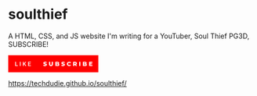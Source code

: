 # soulthief

A HTML, CSS, and JS website I'm writing for a YouTuber, Soul Thief PG3D, SUBSCRIBE!

<svg xmlns="http://www.w3.org/2000/svg" width="184.4" height="35" viewBox="0 0 184.4 35"><rect class="svg__rect" x="0" y="0" width="59.980000000000004" height="35" fill="#FF0000"/><rect class="svg__rect" x="57.980000000000004" y="0" width="126.42" height="35" fill="#FF0000"/><path class="svg__text" d="M19.57 22L14.22 22L14.22 13.47L15.70 13.47L15.70 20.82L19.57 20.82L19.57 22ZM25.26 22L23.79 22L23.79 13.47L25.26 13.47L25.26 22ZM31.56 22L30.07 22L30.07 13.47L31.56 13.47L31.56 17.47L32.38 16.46L34.87 13.47L36.66 13.47L33.49 17.25L36.85 22L35.09 22L32.52 18.31L31.56 19.34L31.56 22ZM46.20 22L40.63 22L40.63 13.47L46.16 13.47L46.16 14.66L42.11 14.66L42.11 17.02L45.61 17.02L45.61 18.19L42.11 18.19L42.11 20.82L46.20 20.82L46.20 22Z" fill="#FFFFFF"/><path class="svg__text" d="M71.58 21.24L71.58 21.24L72.36 19.49Q72.92 19.86 73.67 20.09Q74.41 20.32 75.13 20.32L75.13 20.32Q76.50 20.32 76.50 19.64L76.50 19.64Q76.50 19.28 76.11 19.11Q75.72 18.93 74.86 18.74L74.86 18.74Q73.91 18.53 73.27 18.30Q72.64 18.06 72.18 17.55Q71.73 17.03 71.73 16.16L71.73 16.16Q71.73 15.39 72.15 14.77Q72.57 14.15 73.40 13.79Q74.24 13.43 75.44 13.43L75.44 13.43Q76.27 13.43 77.08 13.62Q77.88 13.80 78.50 14.17L78.50 14.17L77.76 15.93Q76.56 15.28 75.43 15.28L75.43 15.28Q74.72 15.28 74.40 15.49Q74.08 15.70 74.08 16.04L74.08 16.04Q74.08 16.37 74.46 16.54Q74.85 16.71 75.70 16.89L75.70 16.89Q76.66 17.10 77.29 17.33Q77.92 17.56 78.38 18.07Q78.84 18.58 78.84 19.46L78.84 19.46Q78.84 20.21 78.42 20.83Q78.00 21.44 77.16 21.80Q76.32 22.17 75.12 22.17L75.12 22.17Q74.10 22.17 73.14 21.92Q72.18 21.67 71.58 21.24ZM83.35 18.26L83.35 18.26L83.35 13.60L85.73 13.60L85.73 18.19Q85.73 20.20 87.32 20.20L87.32 20.20Q88.90 20.20 88.90 18.19L88.90 18.19L88.90 13.60L91.25 13.60L91.25 18.26Q91.25 20.13 90.21 21.15Q89.17 22.17 87.30 22.17L87.30 22.17Q85.42 22.17 84.38 21.15Q83.35 20.13 83.35 18.26ZM100.87 22L96.33 22L96.33 13.60L100.63 13.60Q102.24 13.60 103.08 14.19Q103.92 14.79 103.92 15.79L103.92 15.79Q103.92 16.39 103.62 16.87Q103.33 17.34 102.79 17.62L102.79 17.62Q103.51 17.87 103.92 18.41Q104.32 18.94 104.32 19.70L104.32 19.70Q104.32 20.80 103.44 21.40Q102.55 22 100.87 22L100.87 22ZM98.69 18.58L98.69 20.28L100.68 20.28Q101.93 20.28 101.93 19.43L101.93 19.43Q101.93 18.58 100.68 18.58L100.68 18.58L98.69 18.58ZM98.69 15.31L98.69 16.94L100.32 16.94Q101.52 16.94 101.52 16.12L101.52 16.12Q101.52 15.31 100.32 15.31L100.32 15.31L98.69 15.31ZM108.45 21.24L108.45 21.24L109.23 19.49Q109.80 19.86 110.54 20.09Q111.29 20.32 112.01 20.32L112.01 20.32Q113.37 20.32 113.38 19.64L113.38 19.64Q113.38 19.28 112.99 19.11Q112.60 18.93 111.73 18.74L111.73 18.74Q110.78 18.53 110.15 18.30Q109.51 18.06 109.06 17.55Q108.60 17.03 108.60 16.16L108.60 16.16Q108.60 15.39 109.02 14.77Q109.44 14.15 110.27 13.79Q111.11 13.43 112.32 13.43L112.32 13.43Q113.14 13.43 113.95 13.62Q114.75 13.80 115.37 14.17L115.37 14.17L114.64 15.93Q113.44 15.28 112.30 15.28L112.30 15.28Q111.60 15.28 111.27 15.49Q110.95 15.70 110.95 16.04L110.95 16.04Q110.95 16.37 111.33 16.54Q111.72 16.71 112.57 16.89L112.57 16.89Q113.53 17.10 114.16 17.33Q114.79 17.56 115.25 18.07Q115.71 18.58 115.71 19.46L115.71 19.46Q115.71 20.21 115.30 20.83Q114.88 21.44 114.04 21.80Q113.20 22.17 111.99 22.17L111.99 22.17Q110.97 22.17 110.01 21.92Q109.05 21.67 108.45 21.24ZM119.86 17.80L119.86 17.80Q119.86 16.54 120.46 15.54Q121.06 14.55 122.11 13.99Q123.16 13.43 124.48 13.43L124.48 13.43Q125.63 13.43 126.56 13.84Q127.48 14.25 128.10 15.02L128.10 15.02L126.58 16.39Q125.77 15.40 124.60 15.40L124.60 15.40Q123.92 15.40 123.38 15.70Q122.85 16 122.56 16.54Q122.26 17.09 122.26 17.80L122.26 17.80Q122.26 18.51 122.56 19.05Q122.85 19.60 123.38 19.90Q123.92 20.20 124.60 20.20L124.60 20.20Q125.77 20.20 126.58 19.22L126.58 19.22L128.10 20.58Q127.49 21.35 126.56 21.76Q125.63 22.17 124.48 22.17L124.48 22.17Q123.16 22.17 122.11 21.61Q121.06 21.05 120.46 20.05Q119.86 19.06 119.86 17.80ZM135.01 22L132.63 22L132.63 13.60L136.47 13.60Q137.62 13.60 138.46 13.98Q139.29 14.35 139.75 15.06Q140.21 15.76 140.21 16.71L140.21 16.71Q140.21 17.62 139.78 18.30Q139.35 18.98 138.56 19.36L138.56 19.36L140.37 22L137.83 22L136.30 19.77L135.01 19.77L135.01 22ZM135.01 15.47L135.01 17.93L136.33 17.93Q137.06 17.93 137.43 17.61Q137.80 17.29 137.80 16.71L137.80 16.71Q137.80 16.12 137.43 15.79Q137.06 15.47 136.33 15.47L136.33 15.47L135.01 15.47ZM147.37 22L144.99 22L144.99 13.60L147.37 13.60L147.37 22ZM157.09 22L152.55 22L152.55 13.60L156.85 13.60Q158.45 13.60 159.29 14.19Q160.13 14.79 160.13 15.79L160.13 15.79Q160.13 16.39 159.84 16.87Q159.54 17.34 159.00 17.62L159.00 17.62Q159.72 17.87 160.13 18.41Q160.54 18.94 160.54 19.70L160.54 19.70Q160.54 20.80 159.65 21.40Q158.76 22 157.09 22L157.09 22ZM154.90 18.58L154.90 20.28L156.89 20.28Q158.14 20.28 158.14 19.43L158.14 19.43Q158.14 18.58 156.89 18.58L156.89 18.58L154.90 18.58ZM154.90 15.31L154.90 16.94L156.53 16.94Q157.73 16.94 157.73 16.12L157.73 16.12Q157.73 15.31 156.53 15.31L156.53 15.31L154.90 15.31ZM172.00 22L165.26 22L165.26 13.60L171.85 13.60L171.85 15.44L167.61 15.44L167.61 16.85L171.34 16.85L171.34 18.63L167.61 18.63L167.61 20.17L172.00 20.17L172.00 22Z" fill="#FFFFFF" x="70.98"/></svg>

https://techdudie.github.io/soulthief/

